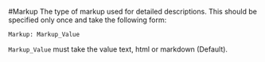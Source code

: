 #Markup
The type of markup used for detailed descriptions. This should be specified only once and take the following form:

    Markup: Markup_Value

`Markup_Value` must take the value text, html or markdown (Default).